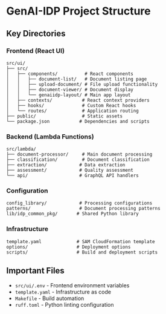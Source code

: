 # GenAI-IDP Project Structure

## Key Directories

### Frontend (React UI)
```
src/ui/
├── src/
│   ├── components/          # React components
│   │   ├── document-list/   # Document listing page
│   │   ├── upload-document/ # File upload functionality
│   │   ├── document-viewer/ # Document display
│   │   └── genaiidp-layout/ # Main app layout
│   ├── contexts/           # React context providers
│   ├── hooks/              # Custom React hooks
│   └── routes/             # Application routing
├── public/                 # Static assets
└── package.json           # Dependencies and scripts
```

### Backend (Lambda Functions)
```
src/lambda/
├── document-processor/     # Main document processing
├── classification/         # Document classification
├── extraction/            # Data extraction
├── assessment/            # Quality assessment
└── api/                   # GraphQL API handlers
```

### Configuration
```
config_library/            # Processing configurations
patterns/                  # Document processing patterns
lib/idp_common_pkg/       # Shared Python library
```

### Infrastructure
```
template.yaml             # SAM CloudFormation template
options/                  # Deployment options
scripts/                  # Build and deployment scripts
```

## Important Files
- `src/ui/.env` - Frontend environment variables
- `template.yaml` - Infrastructure as code
- `Makefile` - Build automation
- `ruff.toml` - Python linting configuration
